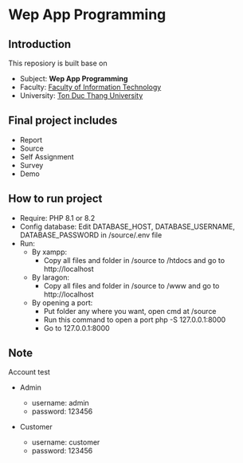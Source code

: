 # Wep App Programming

## Introduction
This reposiory is built base on

- Subject: **Wep App Programming** 
- Faculty: [Faculty of Information Technology](https://it.tdtu.edu.vn/)
- University: [Ton Duc Thang University](https://tdtu.edu.vn/)

## Final project includes
  - Report
  - Source
  - Self Assignment
  - Survey
  - Demo 

## How to run project
- Require: PHP 8.1 or 8.2
- Config database:
	Edit DATABASE_HOST, DATABASE_USERNAME, DATABASE_PASSWORD in /source/.env file
- Run:
	+ By xampp:
		- Copy all files and folder in /source to /htdocs and go to http://localhost
	+ By laragon:
		- Copy all files and folder in /source to /www and go to http://localhost
	+ By opening a port:
		- Put folder any where you want, open cmd at /source
		- Run this command to open a port php -S 127.0.0.1:8000 
		- Go to 127.0.0.1:8000

## Note
Account test

- Admin
	+ username: admin
	+ password: 123456

- Customer
	+ username: customer
	+ password: 123456
